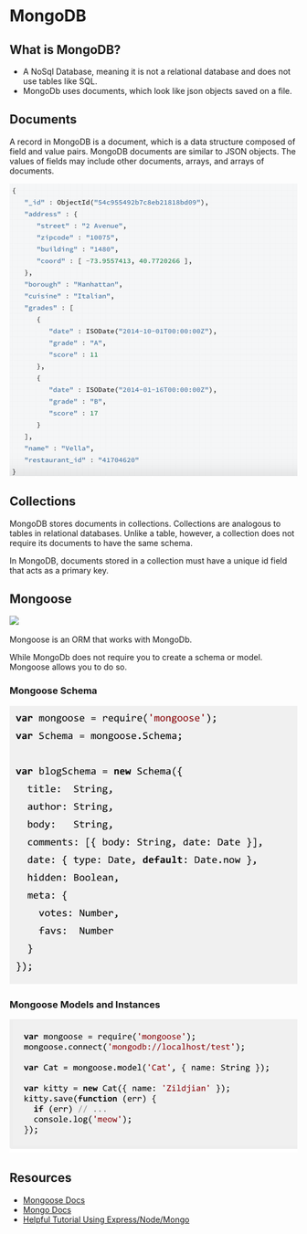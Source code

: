 # MongoDB

## What is MongoDB?
- A NoSql Database, meaning it is not a relational database and does not use tables like SQL.
- MongoDb uses documents, which look like json objects saved on a file.

## Documents
A record in MongoDB is a document, which is a data structure composed of field and value pairs. MongoDB documents are similar to JSON objects. The values of fields may include other documents, arrays, and arrays of documents.

![./json.png](./json.png)

## Collections

MongoDB stores documents in collections. Collections are analogous to tables in relational databases. Unlike a table, however, a collection does not require its documents to have the same schema.

In MongoDB, documents stored in a collection must have a unique id field that acts as a primary key.

## Mongoose
![](https://encrypted-tbn0.gstatic.com/images?q=tbn:ANd9GcRpli7-TI-3_BQRQW3DFxQGecqI1BXOzdtG859HraHcvqCxVxVGug)

Mongoose is an ORM that works with MongoDb.

While MongoDb does not require you to create a schema or model. Mongoose allows you to do so.

### Mongoose Schema

![./mongoose3.png](./mongoose3.png)

### Mongoose Models and Instances

![./mongoose.png](./mongoose.png)


## Resources
- [Mongoose Docs](http://mongoosejs.com/index.html)
- [Mongo Docs](https://www.mongodb.org/)
- [Helpful Tutorial Using Express/Node/Mongo](https://scotch.io/tutorials/using-mongoosejs-in-node-js-and-mongodb-applications)
